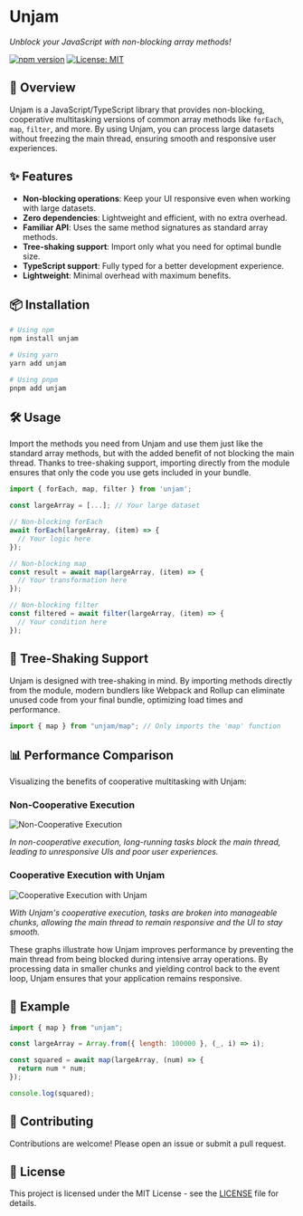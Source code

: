 # Unjam

_Unblock your JavaScript with non-blocking array methods!_

[![npm version](https://img.shields.io/npm/v/unjam.svg)](https://www.npmjs.com/package/unjam)
[![License: MIT](https://img.shields.io/badge/License-MIT-yellow.svg)](LICENSE)

## 🚀 Overview

Unjam is a JavaScript/TypeScript library that provides non-blocking, cooperative multitasking versions of common array methods like `forEach`, `map`, `filter`, and more. By using Unjam, you can process large datasets without freezing the main thread, ensuring smooth and responsive user experiences.

## ✨ Features

- **Non-blocking operations**: Keep your UI responsive even when working with large datasets.
- **Zero dependencies**: Lightweight and efficient, with no extra overhead.
- **Familiar API**: Uses the same method signatures as standard array methods.
- **Tree-shaking support**: Import only what you need for optimal bundle size.
- **TypeScript support**: Fully typed for a better development experience.
- **Lightweight**: Minimal overhead with maximum benefits.

## 📦 Installation

```bash
# Using npm
npm install unjam

# Using yarn
yarn add unjam

# Using pnpm
pnpm add unjam
```

## 🛠️ Usage

Import the methods you need from Unjam and use them just like the standard array methods, but with the added benefit of not blocking the main thread. Thanks to tree-shaking support, importing directly from the module ensures that only the code you use gets included in your bundle.

```javascript
import { forEach, map, filter } from 'unjam';

const largeArray = [...]; // Your large dataset

// Non-blocking forEach
await forEach(largeArray, (item) => {
  // Your logic here
});

// Non-blocking map
const result = await map(largeArray, (item) => {
  // Your transformation here
});

// Non-blocking filter
const filtered = await filter(largeArray, (item) => {
  // Your condition here
});
```

## 🌳 Tree-Shaking Support

Unjam is designed with tree-shaking in mind. By importing methods directly from the module, modern bundlers like Webpack and Rollup can eliminate unused code from your final bundle, optimizing load times and performance.

```javascript
import { map } from "unjam/map"; // Only imports the 'map' function
```

## 📊 Performance Comparison

Visualizing the benefits of cooperative multitasking with Unjam:

### Non-Cooperative Execution

![Non-Cooperative Execution](path/to/non_cooperative_graph.png)

_In non-cooperative execution, long-running tasks block the main thread, leading to unresponsive UIs and poor user experiences._

### Cooperative Execution with Unjam

![Cooperative Execution with Unjam](path/to/cooperative_graph.png)

_With Unjam's cooperative execution, tasks are broken into manageable chunks, allowing the main thread to remain responsive and the UI to stay smooth._

These graphs illustrate how Unjam improves performance by preventing the main thread from being blocked during intensive array operations. By processing data in smaller chunks and yielding control back to the event loop, Unjam ensures that your application remains responsive.

## 📝 Example

```javascript
import { map } from "unjam";

const largeArray = Array.from({ length: 100000 }, (_, i) => i);

const squared = await map(largeArray, (num) => {
  return num * num;
});

console.log(squared);
```

## 🤝 Contributing

Contributions are welcome! Please open an issue or submit a pull request.

## 📄 License

This project is licensed under the MIT License - see the [LICENSE](LICENSE) file for details.
